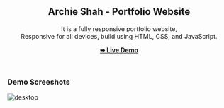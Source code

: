 <div align="center">
  
  <br />
  <br />

  <h2 align="center">Archie Shah - Portfolio Website</h2>

 It is a fully responsive portfolio website, <br />Responsive for all devices, build using HTML, CSS, and JavaScript.

  <a href="https://codewithsadee.github.io/richard-ryan/"><strong>➥ Live Demo</strong></a>

</div>

<br />

### Demo Screeshots


![desktop](https://github.com/Archiesachin/Archie-portfolio/assets/103347688/0354b159-2e17-4687-8054-25aaf7700dfb)




